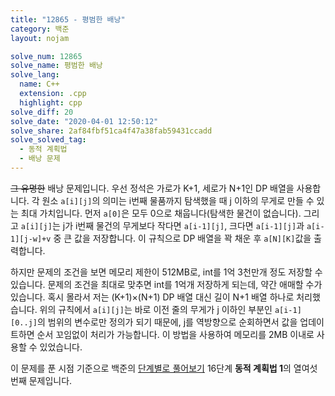 ```yaml
---
title: "12865 - 평범한 배낭"
category: 백준
layout: nojam

solve_num: 12865
solve_name: 평범한 배낭
solve_lang:
  name: C++
  extension: .cpp
  highlight: cpp
solve_diff: 20
solve_date: "2020-04-01 12:50:12"
solve_share: 2af84fbf51ca4f47a38fab59431ccadd
solve_solved_tag:
  - 동적 계획법
  - 배낭 문제
---
```


~~그 유명한~~ 배낭 문제입니다. 우선 정석은 가로가 K+1, 세로가 N+1인 DP 배열을 사용합니다. 각 원소 `a[i][j]`의 의미는 i번째 물품까지 탐색했을 때 j 이하의 무게로 만들 수 있는 최대 가치입니다. 먼저 `a[0]`은 모두 0으로 채웁니다(탐색한 물건이 없습니다). 그리고 `a[i][j]`는 j가 i번째 물건의 무게보다 작다면 `a[i-1][j]`, 크다면 `a[i-1][j]`과 `a[i-1][j-w]+v` 중 큰 값을 저장합니다. 이 규칙으로 DP 배열을 꽉 채운 후 `a[N][K]`값을 출력합니다.

하지만 문제의 조건을 보면 메모리 제한이 512MB로, int를 1억 3천만개 정도 저장할 수 있습니다. 문제의 조건을 최대로 맞추면 int를 1억개 저장하게 되는데, 약간 애매할 수가 있습니다. 혹시 몰라서 저는 (K+1)×(N+1) DP 배열 대신 길이 N+1 배열 하나로 처리했습니다. 위의 규칙에서 `a[i][j]`는 바로 이전 줄의 무게가 j 이하인 부분인 `a[i-1][0..j]`의 범위의 변수로만 정의가 되기 때문에, j를 역방향으로 순회하면서 값을 업데이트하면 순서 꼬임없이 처리가 가능합니다. 이 방법을 사용하여 메모리를 2MB 이내로 사용할 수 있었습니다.

이 문제를 푼 시점 기준으로 백준의 [단계별로 풀어보기](http://noj.am/p/s) 16단계 **동적 계획법 1**의 열여섯 번째 문제입니다.
